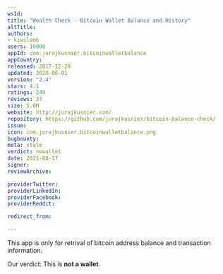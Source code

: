 ```yaml
---
wsId: 
title: "Wealth Check - Bitcoin Wallet Balance and History"
altTitle: 
authors:
- kiwilamb
users: 10000
appId: com.jurajkusnier.bitcoinwalletbalance
appCountry: 
released: 2017-12-29
updated: 2020-06-01
version: "2.4"
stars: 4.1
ratings: 249
reviews: 37
size: 5.0M
website: http://jurajkusnier.com/
repository: https://github.com/jurajkusnier/bitcoin-balance-check/
issue: 
icon: com.jurajkusnier.bitcoinwalletbalance.png
bugbounty: 
meta: stale
verdict: nowallet
date: 2021-08-17
signer: 
reviewArchive:

providerTwitter: 
providerLinkedIn: 
providerFacebook: 
providerReddit: 

redirect_from:

---
```


This app is only for retrival of bitcoin address balance and transaction information.

Our verdict: This is **not a wallet**.

